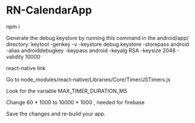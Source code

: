 # RN-CalendarApp
npm i

Generate the debug keystore by running this command in the android/app/ directory: keytool -genkey -v -keystore debug.keystore -storepass android -alias androiddebugkey -keypass android -keyalg RSA -keysize 2048 -validity 10000

react-native link

Go to node_modules/react-native/Libraries/Core/Timer/JSTimers.js

Look for the variable MAX_TIMER_DURATION_MS

Change 60 * 1000 to 10000 * 1000 , needed for firebase

Save the changes and re-build your app.
